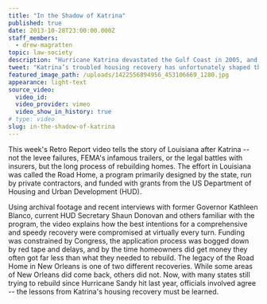 ```yaml
---
title: "In the Shadow of Katrina"
published: true
date: 2013-10-28T23:00:00.000Z
staff_members:
  - drew-magratten
topic: law-society
description: "Hurricane Katrina devastated the Gulf Coast in 2005, and Louisiana’s troubled housing recovery has shaped the response to every major disaster since, including Hurricane Sandy."
tweet: "Katrina’s troubled housing recovery has unfortunately shaped the response to major disasters since:"
featured_image_path: /uploads/1422556894956_453106669_1280.jpg
appearance: light-text
source_video:
  video_id:
  video_provider: vimeo
  video_show_in_history: true
# type: video
slug: in-the-shadow-of-katrina
---
```


This week's Retro Report video tells the story of Louisiana after Katrina -- not the levee failures, FEMA's infamous trailers, or the legal battles with insurers, but the long process of rebuilding homes. The effort in Louisiana was called the Road Home, a program primarily designed by the state, run by private contractors, and funded with grants from the US Department of Housing and Urban Development (HUD).

Using archival footage and recent interviews with former Governor Kathleen Blanco, current HUD Secretary Shaun Donovan and others familiar with the program, the video explains how the best intentions for a comprehensive and speedy recovery were compromised at virtually every turn. Funding was constrained by Congress, the application process was bogged down by red tape and delays, and by the time homeowners did get money they often got far less than what they needed to rebuild. The legacy of the Road Home in New Orleans is one of two different recoveries. While some areas of New Orleans did come back, others did not. Now, with many states still trying to rebuild since Hurricane Sandy hit last year, officials involved agree -- the lessons from Katrina's housing recovery must be learned.


